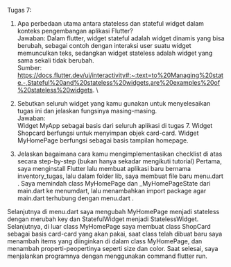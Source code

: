 Tugas 7: 

1. Apa perbedaan utama antara stateless dan stateful widget dalam konteks pengembangan aplikasi Flutter? \
Jawaban: Dalam flutter, widget stateful adalah widget dinamis yang bisa berubah, sebagai contoh dengan interaksi user suatu widget memunculkan teks, sedangkan widget stateless adalah widget yang sama sekali tidak berubah. \
Sumber: https://docs.flutter.dev/ui/interactivity#:~:text=to%20Managing%20state.-,Stateful%20and%20stateless%20widgets,are%20examples%20of%20stateless%20widgets. \

2. Sebutkan seluruh widget yang kamu gunakan untuk menyelesaikan tugas ini dan jelaskan fungsinya masing-masing. \
Jawaban: \
Widget MyApp sebagai basis dari seluruh aplikasi di tugas 7.
Widget Shopcard berfungsi untuk menyimpan objek card-card.
Widget MyHomePage berfungsi sebagai basis tampilan homepage.

3. Jelaskan bagaimana cara kamu mengimplementasikan checklist di atas secara step-by-step (bukan hanya sekadar mengikuti tutorial)
Pertama, saya menginstall Flutter lalu membuat aplikasi baru bernama inventory_tugas, lalu dalam folder lib, saya membuat file baru menu.dart . Saya memindah class MyHomePage dan _MyHomePageState dari main.dart ke menumdart, lalu menambahkan import package agar main.dart terhubung dengan menu.dart .

Selanjutnya di menu.dart saya mengubah MyHomePage menjadi stateless dengan merubah key dan StatefulWidget menjadi StatelessWidget. Selanjutnya, di luar class MyHomePage saya membuat class ShopCard sebagai basis card-card yang akan pakai, saat class telah dibuat baru saya menambah items yang diinginkan di dalam class MyHomePage, dan menambah properti-peopertinya seperti size dan color. Saat selesai, saya menjalankan programnya dengan menggunakan command flutter run. 
